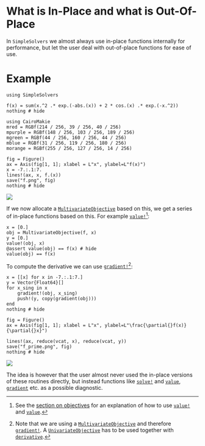 # What is In-Place and what is Out-Of-Place

In `SimpleSolvers` we almost always use in-place functions internally for performance, but let the user deal with out-of-place functions for ease of use.

# Example

```@example in_place
using SimpleSolvers

f(x) = sum(x.^2 .* exp.(-abs.(x)) + 2 * cos.(x) .* exp.(-x.^2))
nothing # hide
```

```@setup in_place
using CairoMakie
mred = RGBf(214 / 256, 39 / 256, 40 / 256)
mpurple = RGBf(148 / 256, 103 / 256, 189 / 256)
mgreen = RGBf(44 / 256, 160 / 256, 44 / 256)
mblue = RGBf(31 / 256, 119 / 256, 180 / 256)
morange = RGBf(255 / 256, 127 / 256, 14 / 256)

fig = Figure()
ax = Axis(fig[1, 1]; xlabel = L"x", ylabel=L"f(x)")
x = -7.:.1:7.
lines!(ax, x, f.(x))
save("f.png", fig)
nothing # hide
```

![](f.png)

If we now allocate a [`MultivariateObjective`](@ref) based on this, we get a series of in-place functions based on this. For example [`value!`](@ref)[^1]:

[^1]: See the [section on objectives](@ref "Objectives") for an explanation of how to use [`value!`](@ref) and [`value`](@ref).

```@example in_place
x = [0.]
obj = MultivariateObjective(f, x)
y = [0.]
value!(obj, x)
@assert value(obj) == f(x) # hide
value(obj) == f(x)
```

To compute the derivative we can use [`gradient!`](@ref)[^2]:

[^2]: Note that we are using a [`MultivariateObjective`](@ref) and therefore [`gradient!`](@ref). A [`UnivariateObjective`](@ref) has to be used together with [`derivative`](@ref).

```@example in_place
x = [[x] for x in -7.:.1:7.]
y = Vector{Float64}[]
for x_sing in x
    gradient!(obj, x_sing)
    push!(y, copy(gradient(obj)))
end
nothing # hide
```

```@setup in_place
fig = Figure()
ax = Axis(fig[1, 1]; xlabel = L"x", ylabel=L"\frac{\partial{}f(x)}{\partial{}x}")

lines!(ax, reduce(vcat, x), reduce(vcat, y))
save("f_prime.png", fig)
nothing # hide
```

![](f_prime.png)

The idea is however that the user almost never used the in-place versions of these routines directly, but instead functions like [`solve!`](@ref) and [`value`](@ref), [`gradient`](@ref) etc. as a possible diagnostic.